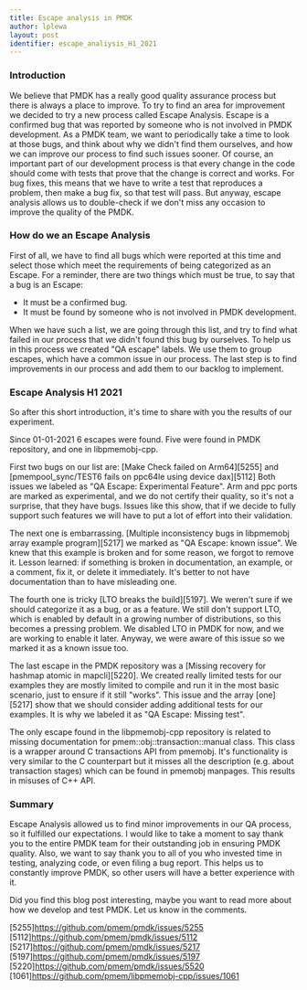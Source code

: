 ```yaml
---
title: Escape analysis in PMDK
author: lplewa
layout: post
identifier: escape_analiysis_H1_2021
---
```


### Introduction

We believe that PMDK has a really good quality assurance process but there is always a place to improve.
To try to find an area for improvement we decided to try a new process called Escape Analysis.
Escape is a confirmed bug that was reported by someone who is not involved in PMDK development.
As a PMDK team, we want to periodically take a time to look at those bugs,
and think about why we didn't find them ourselves, and how we can improve our process to find such issues sooner.
Of course, an important part of our development process is that every change in the code
should come with tests that prove that the change is correct and works.
For bug fixes, this means that we have to write a test that reproduces a problem, then make a bug fix, so that test will pass.
But anyway, escape analysis allows us to double-check if we don't miss any occasion to improve the quality of the PMDK.

### How do we an Escape Analysis
First of all, we have to find all bugs which were reported at this time and select those which meet the requirements of being categorized as an Escape.
For a reminder, there are two things which must be true, to say that a bug is an Escape:
* It must be a confirmed bug.
* It must be found by someone who is not involved in PMDK development.

When we have such a list, we are going through this list, and try to find what failed in our process that we didn't found this bug by ourselves.
To help us in this process we created "QA escape" labels. We use them to group escapes, which have a common issue in our process.
The last step is to find improvements in our process and add them to our backlog to implement.

### Escape Analysis H1 2021

So after this short introduction, it's time to share with you the results of our experiment.

Since 01-01-2021 6 escapes were found. Five were found in PMDK repository, and one in libpmemobj-cpp.

First two bugs on our list are:
[Make Check failed on Arm64][5255] and [pmempool_sync/TEST6 fails on ppc64le using device dax][5112]
Both issues we labeled as "QA Escape: Experimental Feature". Arm and ppc ports are marked as experimental,
and we do not certify their quality, so it's not a surprise, that they have bugs.
Issues like this show, that if we decide to fully support such features we will have to put a lot of effort into their validation.

The next one is embarrassing. [Multiple inconsistency bugs in libpmemobj array example program][5217] we marked as "QA Escape: known issue".
We knew that this example is broken and for some reason, we forgot to remove it. 
Lesson learned: if something is broken in documentation, an example, or a comment,
fix it, or delete it immediately. It's better to not have documentation than to have misleading one.

The fourth one is tricky [LTO breaks the build][5197]. We weren't sure if we should categorize it as a bug,
or as a feature. We still don't support LTO, which is enabled by default in a growing number of distributions,
so this becomes a pressing problem. We disabled LTO in PMDK for now, and we are working to enable it later. 
Anyway, we were aware of this issue so we marked it as a known issue too.

The last escape in the PMDK repository was a [Missing recovery for hashmap atomic in mapcli][5220]. 
We created really limited tests for our examples they are mostly limited to compile and run it in the most basic scenario, 
just to ensure if it still "works". This issue and the array [one][5217] show that we should consider adding additional tests for our examples. 
It is why we labeled it as "QA Escape: Missing test".

The only escape found in the libpmemobj-cpp repository is related to missing documentation for pmem::obj::transaction::manual class.
This class is a wrapper around C transactions API from pmemobj.
It's functionality is very similar to the C counterpart but it misses all the description (e.g. about transaction stages) which can be found in pmemobj manpages.
This results in misuses of C++ API.

### Summary

Escape Analysis allowed us to find minor improvements in our QA process, so it fulfilled our expectations.
I would like to take a moment to say thank you to the entire PMDK team for their outstanding job in ensuring PMDK quality.
Also, we want to say thank you to all of you who invested time in testing, analyzing code, or even filing a bug report.
This helps us to constantly improve PMDK, so other users will have a better experience with it.

Did you find this blog post interesting, maybe you want to read more about how we develop and test PMDK.
Let us know in the comments.


[5255]https://github.com/pmem/pmdk/issues/5255
[5112]https://github.com/pmem/pmdk/issues/5112
[5217]https://github.com/pmem/pmdk/issues/5217
[5197]https://github.com/pmem/pmdk/issues/5197
[5220]https://github.com/pmem/pmdk/issues/5520
[1061]https://github.com/pmem/libpmemobj-cpp/issues/1061


